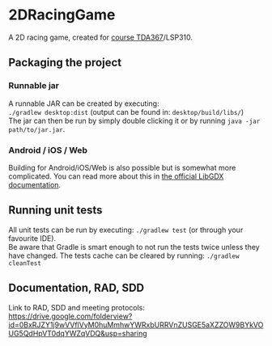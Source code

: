 # 2DRacingGame
A 2D racing game, created for [course TDA367](http://www.cse.chalmers.se/edu/course/TDA367/)/LSP310.

## Packaging the project

### Runnable jar
A runnable JAR can be created by executing:<br />
`./gradlew desktop:dist` (output can be found in: `desktop/build/libs/`)<br />
The jar can then be run by simply double clicking it or by running `java -jar path/to/jar.jar`.

### Android / iOS / Web
Building for Android/iOS/Web is also possible but is somewhat more complicated. You can read more about this in [the official LibGDX documentation](https://github.com/libgdx/libgdx/wiki/Gradle-on-the-Commandline#packaging-the-project).

## Running unit tests
All unit tests can be run by executing:
`./gradlew test` (or through your favourite IDE).<br />
Be aware that Gradle is smart enough to not run the tests twice unless they have changed. The tests cache can be cleared by running:
`./gradlew cleanTest`

## Documentation, RAD, SDD
Link to RAD, SDD and meeting protocols:
https://drive.google.com/folderview?id=0BxRJZY1j9wVVflVyM0huMmhwYWRxbURRVnZUSGE5aXZZOW9BYkVOUG5QdHpVT0dqYWZqVDQ&usp=sharing

